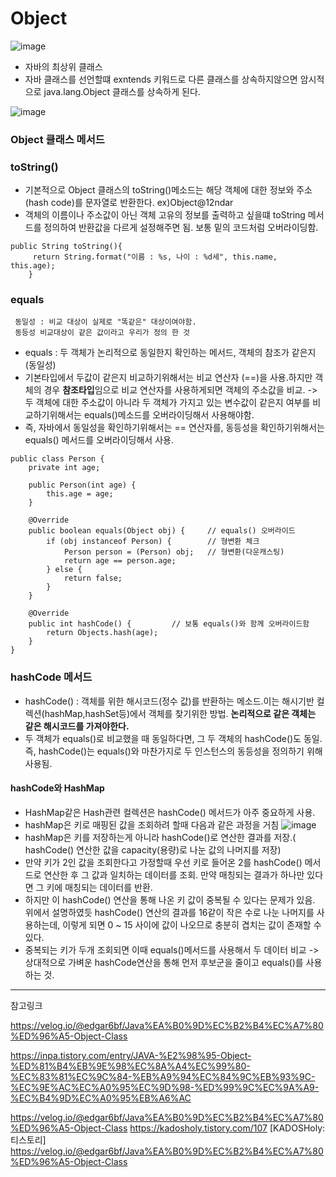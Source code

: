 # Object

![image](https://github.com/user-attachments/assets/81c58aa3-4239-4c01-b4df-0c0f4b9c93d1)

- 자바의 최상위 클래스 
- 자바 클래스를 선언할떄 exntends 키워드로 다른 클래스를 상속하지않으면 암시적으로 java.lang.Object 클래스를 상속하게 된다.

![image](https://github.com/user-attachments/assets/cda8ecea-0778-4302-8cb6-88b6be2de848)


### Object 클래스 메서드

### toString()
- 기본적으로 Object 클래스의 toString()메소드는 해당 객체에 대한 정보와 주소(hash code)를 문자열로 반환한다. ex)Object@12ndar
- 객체의 이름이나 주소값이 아닌 객체 고유의 정보를 출력하고 싶을떄 toString 메서드를 정의하여 반환값을 다르게 설정해주면 됨. 보통 밑의 코드처럼 오버라이딩함.

```
public String toString(){
     return String.format("이름 : %s, 나이 : %d세", this.name, this.age);
    }
```


### equals 
```
 동일성 : 비교 대상이 실제로 "똑같은" 대상이여야함.
 동등성 비교대상이 같은 값이라고 우리가 정의 한 것 
```
- equals : 두 객체가 논리적으로 동일한지 확인하는 메서드, 객체의 참조가 같은지 (동일성)
- 기본타입에서 두값이 같은지 비교하기위해서는 비교 연산자 (==)을 사용.하지만 객체의 경우 **참조타입**임으로 비교 연산자를 사용하게되면 객체의 주소값을 비교. -> 두 객체에 대한 주소값이 아니라 두 객체가 가지고 있는 변수값이 같은지 여부를 비교하기위해서는 equals()메소드를 오버라이딩해서 사용해야함.
- 즉, 자바에서 동일성을 확인하기위해서는 == 연산자를, 동등성을 확인하기위해서는 equals() 메서드를 오버라이딩해서 사용.
```
public class Person {		
	private int age;
	
	public Person(int age) {
		this.age = age;
	}

	@Override
	public boolean equals(Object obj) {		// equals() 오버라이드
		if (obj instanceof Person) {		// 형변환 체크
			Person person = (Person) obj;	// 형변환(다운캐스팅)
			return age == person.age;
		} else {
			return false;			
		}
	}
    
	@Override
	public int hashCode() {			// 보통 equals()와 함께 오버라이드함
		return Objects.hash(age);
	}
}
```

### hashCode 메서드

- hashCode() : 객체를 위한 해시코드(정수 값)를 반환하는 메소드.이는 해시기반 컬렉션(hashMap,hashSet등)에서 객체를 찾기위한 방법. 
**논리적으로 같은 객체는 같은 해시코드를 가져야한다.**
-  두 객체가 equals()로 비교했을 때 동일하다면, 그 두 객체의 hashCode()도 동일. 즉, hashCode()는 equals()와 마찬가지로 두 인스턴스의 동등성을 정의하기 위해 사용됨.

#### hashCode와 HashMap
- HashMap같은 Hash관련 컬렉션은 hashCode() 메서드가 아주 중요하게 사용.
- hashMap은 키로 매핑된 값을 조회하려 할때 다음과 같은 과정을 거침
![image](https://github.com/user-attachments/assets/d39eead8-2440-43e5-b560-65d23a626aab)
- hashMap은 키를 저장하는게 아니라 hashCode()로 연산한 결과를 저장.( hashCode() 연산한 값을 capacity(용량)로 나눈 값의 나머지를 저장)
- 만약 키가 2인 값을 조회한다고 가정할때 우선 키로 들어온 2를 hashCode() 메서드로 연산한 후 그 값과 일치하는 데이터를 조회. 만약 매칭되는 결과가 하나만 있다면 그 키에 매칭되는 데이터를 반환.
- 하지만 이 hashCode() 연산을 통해 나온 키 값이 중복될 수 있다는 문제가 있음. 위에서 설명하였듯 hashCode() 연산의 결과를 16같이 작은 수로 나눈 나머지를 사용하는데, 이렇게 되면 0 ~ 15 사이에 값이 나오므로 충분히 겹치는 값이 존재할 수 있다.
- 중복되는 키가 두개 조회되면 이때 equals()메서드를 사용해서 두 데이터 비교 -> 상대적으로 가벼운 hashCode연산을 통해 먼저 후보군을 줄이고 equals()를 사용하는 것.


---
참고링크 


https://velog.io/@edgar6bf/Java%EA%B0%9D%EC%B2%B4%EC%A7%80%ED%96%A5-Object-Class

https://inpa.tistory.com/entry/JAVA-%E2%98%95-Object-%ED%81%B4%EB%9E%98%EC%8A%A4%EC%99%80-%EC%83%81%EC%9C%84-%EB%A9%94%EC%84%9C%EB%93%9C-%EC%9E%AC%EC%A0%95%EC%9D%98-%ED%99%9C%EC%9A%A9-%EC%B4%9D%EC%A0%95%EB%A6%AC

https://velog.io/@edgar6bf/Java%EA%B0%9D%EC%B2%B4%EC%A7%80%ED%96%A5-Object-Class
https://kadosholy.tistory.com/107 [KADOSHoly:티스토리]
https://velog.io/@edgar6bf/Java%EA%B0%9D%EC%B2%B4%EC%A7%80%ED%96%A5-Object-Class